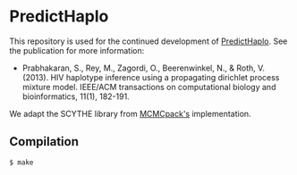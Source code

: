 # PredictHaplo

This repository is used for the continued development of [PredictHaplo](https://bmda.dmi.unibas.ch/software.html).
See the publication for more information:
* Prabhakaran, S., Rey, M., Zagordi, O., Beerenwinkel, N., & Roth, V. (2013). HIV haplotype inference using a propagating dirichlet process mixture model. IEEE/ACM transactions on computational biology and bioinformatics, 11(1), 182-191.

We adapt the SCYTHE library from [MCMCpack's](https://github.com/cran/MCMCpack) implementation.


## Compilation

```bash
$ make
```
